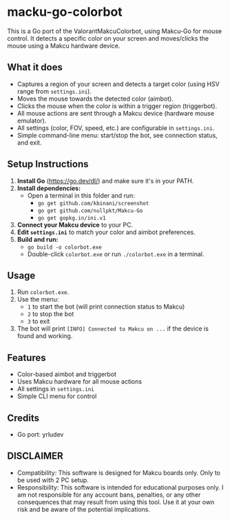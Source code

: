 
# macku-go-colorbot

This is a Go port of the ValorantMakcuColorbot, using Makcu-Go for mouse control. It detects a specific color on your screen and moves/clicks the mouse using a Makcu hardware device.

## What it does

- Captures a region of your screen and detects a target color (using HSV range from `settings.ini`).
- Moves the mouse towards the detected color (aimbot).
- Clicks the mouse when the color is within a trigger region (triggerbot).
- All mouse actions are sent through a Makcu device (hardware mouse emulator).
- All settings (color, FOV, speed, etc.) are configurable in `settings.ini`.
- Simple command-line menu: start/stop the bot, see connection status, and exit.

## Setup Instructions

1. **Install Go** (https://go.dev/dl/) and make sure it's in your PATH.
2. **Install dependencies:**
	- Open a terminal in this folder and run:
	  - `go get github.com/kbinani/screenshot`
	  - `go get github.com/nullpkt/Makcu-Go`
	  - `go get gopkg.in/ini.v1`
3. **Connect your Makcu device** to your PC.
4. **Edit `settings.ini`** to match your color and aimbot preferences.
5. **Build and run:**
	- `go build -o colorbot.exe`
	- Double-click `colorbot.exe` or run `./colorbot.exe` in a terminal.

## Usage

1. Run `colorbot.exe`.
2. Use the menu:
	- `1` to start the bot (will print connection status to Makcu)
	- `2` to stop the bot
	- `3` to exit
3. The bot will print `[INFO] Connected to Makcu on ...` if the device is found and working.

## Features

- Color-based aimbot and triggerbot
- Uses Makcu hardware for all mouse actions
- All settings in `settings.ini`
- Simple CLI menu for control

## Credits
- Go port: yrludev

## DISCLAIMER

- Compatibility: This software is designed for Makcu boards only. Only to be used with 2 PC setup.
- Responsibility: This software is intended for educational purposes only. I am not responsible for any account bans, penalties, or any other consequences that may result from using this tool. Use it at your own risk and be aware of the potential implications.
